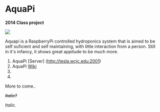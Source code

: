 AquaPi
======

<b>2014 Class project</b>

![](https://imgur.com/yOmNpYc)

Aquapi is a RaspberryPi controlled hydroponics system that is aimed to be self suficient and self maintaining, with little interaction from a person. 
Still in it's infancy, it shows great appitude to be much more.


1. AquaPi [Server] (http://tesla.wcjc.edu:2001)
2. AquaPi [Wiki](https://github.com/electrodynatronic/AquaPi/wiki)
3. 
4. 

More to come..


<strike>*Italic?*</strike>

<i>Italic.</i>
